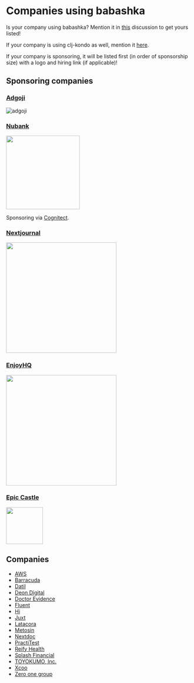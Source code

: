 # Companies using babashka

Is your company using babashka? Mention it in
[this](https://github.com/babashka/babashka/discussions/1026) discussion to get
yours listed!

If your company is using clj-kondo as well, mention it
[here](https://github.com/clj-kondo/clj-kondo/discussions/1397).

If your company is sponsoring, it will be listed first (in order of sponsorship
size) with a logo and hiring link (if applicable)!

## Sponsoring companies

### [Adgoji](https://www.adgoji.com/)

![adgoji](https://images.squarespace-cdn.com/content/v1/5e5f79dcaeba9e2b64132975/1585646545419-5DOZS4SVO5AU0MFA3ZB3/adgoji_logofull.png?format=300w)

### [Nubank](https://nubank.com.br/)

<img src="https://upload.wikimedia.org/wikipedia/commons/f/f7/Nubank_logo_2021.svg" width="200">

Sponsoring via [Cognitect](https://www.cognitect.com/).

### [Nextjournal](https://nextjournal.com/)

<img src="https://cdn.nextjournal.com/images/nextjournal-logo.svg" width="300">

### [EnjoyHQ](https://getenjoyhq.com/)

<img src="https://getenjoyhq.com/wp-content/uploads/2021/07/EnjoyHQ_uz-blue_cropp.svg" width="300">

### [Epic Castle](https://epiccastle.io)

<img src="https://epiccastle.io/images/logo.png" width="100">

## Companies

- [AWS](https://aws.amazon.com/)
- [Barracuda](https://www.barracuda.com/)
- [Datil](https://datil.com/)
- [Deon Digital](https://www.deondigital.com/)
- [Doctor Evidence](https://drevidence.com)
- [Fluent](https://fluent.to/)
- [Hi](https://www.hi.group/)
- [Juxt](https://www.juxt.pro/)
- [Latacora](https://www.latacora.com/)
- [Metosin](https://www.metosin.fi/en/)
- [Nextdoc](https://www.nextdoc.io/)
- [PractiTest](https://www.practitest.com/)
- [Reify Health](https://www.reifyhealth.com/)
- [Splash Financial](https://www.splashfinancial.com/)
- [TOYOKUMO, Inc.](https://toyokumo.co.jp/)
- [Xcoo](https://xcoo.com/)
- [Zero one group](https://zero-one-group.com/)
